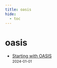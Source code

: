 ```yaml
---
title: oasis
hide:
  - toc
---
```


# oasis

- [Starting with OASIS](/quickstart/oasis.md)  
  <small>2024-01-01</small>